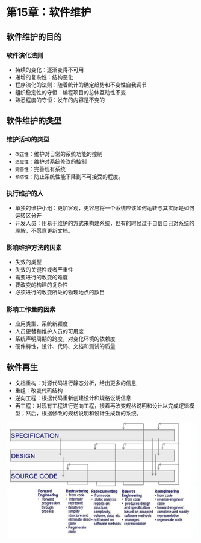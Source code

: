 # 第15章：软件维护

## 软件维护的目的

### 软件演化法则

-   持续的变化：逐渐变得不可用
-   递增的复杂性：结构恶化
-   程序演化的法则：随着统计的确定趋势和不变性自我调节
-   组织稳定性的守恒：编程项目的总体互动性不变
-   熟悉程度的守恒：发布的内容是不变的

## 软件维护的类型

### 维护活动的类型

-   `改正性`：维护对日常的系统功能的控制
-   `适应性`：维护对系统修改的控制
-   `完善性`：完善现有系统
-   `预防性`：防止系统性能下降到不可接受的程度。

### 执行维护的人

-   单独的维护小组：更加客观，更容易将一个系统应该如何运转与其实际是如何运转区分开
-   开发人员：用易于维护的方式来构建系统，但有的时候过于自信自己对系统的理解，不愿意更新文档。

### 影响维护方法的因素

-   失效的类型
-   失效的关键性或者严重性
-   需要进行的改变的难度
-   要改变的构建的复杂性
-   必须进行的改变所处的物理地点的数目

### 影响工作量的因素

-   应用类型、系统新颖度
-   人员更替和维护人员的可用度
-   系统声明周期的跨度，对变化环境的依赖度
-   硬件特性，设计、代码、文档和测试的质量

## 软件再生

-   文档重构：对源代码进行静态分析，给出更多的信息
-   重组：改变代码结构
-   逆向工程：根据代码重新创建设计和规格说明信息
-   再工程：对现有工程进行逆向工程，接着再改变规格说明和设计以完成逻辑模型；然后，根据修改的规格说明和设计生成新的系统。

<img src="./assets/image-20231213145846830.png" alt="image-20231213145846830" style="zoom:50%;" />